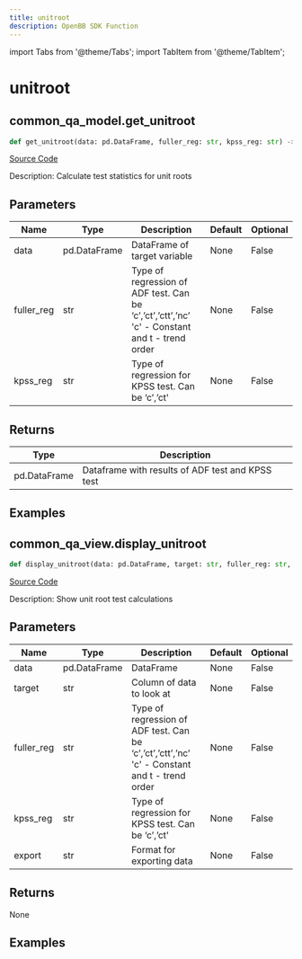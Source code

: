 ```yaml
---
title: unitroot
description: OpenBB SDK Function
---
```


import Tabs from '@theme/Tabs';
import TabItem from '@theme/TabItem';

# unitroot

<Tabs>
<TabItem value="model" label="Model" default>

## common_qa_model.get_unitroot

```python title='openbb_terminal/common/quantitative_analysis/qa_model.py'
def get_unitroot(data: pd.DataFrame, fuller_reg: str, kpss_reg: str) -> DataFrame:
```
[Source Code](https://github.com/OpenBB-finance/OpenBBTerminal/tree/main/openbb_terminal/common/quantitative_analysis/qa_model.py#L137)

Description: Calculate test statistics for unit roots

## Parameters

| Name | Type | Description | Default | Optional |
| ---- | ---- | ----------- | ------- | -------- |
| data | pd.DataFrame | DataFrame of target variable | None | False |
| fuller_reg | str | Type of regression of ADF test. Can be ‘c’,’ct’,’ctt’,’nc’ 'c' - Constant and t - trend order | None | False |
| kpss_reg | str | Type of regression for KPSS test.  Can be ‘c’,’ct' | None | False |

## Returns

| Type | Description |
| ---- | ----------- |
| pd.DataFrame | Dataframe with results of ADF test and KPSS test |

## Examples



</TabItem>
<TabItem value="view" label="View">

## common_qa_view.display_unitroot

```python title='openbb_terminal/common/quantitative_analysis/qa_view.py'
def display_unitroot(data: pd.DataFrame, target: str, fuller_reg: str, kpss_reg: str, export: str) -> None:
```
[Source Code](https://github.com/OpenBB-finance/OpenBBTerminal/tree/main/openbb_terminal/common/quantitative_analysis/qa_view.py#L803)

Description: Show unit root test calculations

## Parameters

| Name | Type | Description | Default | Optional |
| ---- | ---- | ----------- | ------- | -------- |
| data | pd.DataFrame | DataFrame | None | False |
| target | str | Column of data to look at | None | False |
| fuller_reg | str | Type of regression of ADF test. Can be ‘c’,’ct’,’ctt’,’nc’ 'c' - Constant and t - trend order | None | False |
| kpss_reg | str | Type of regression for KPSS test. Can be ‘c’,’ct' | None | False |
| export | str | Format for exporting data | None | False |

## Returns

None

## Examples



</TabItem>
</Tabs>